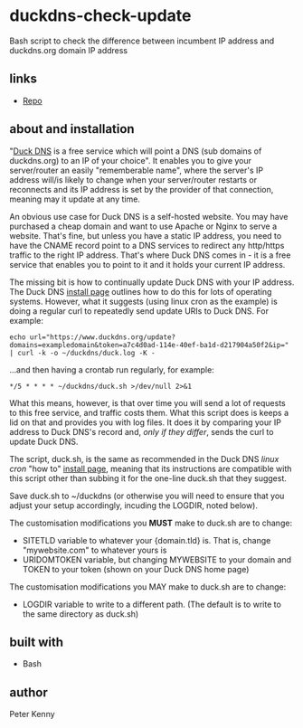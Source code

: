 # duckdns-check-update
Bash script to check the difference between incumbent IP address and duckdns.org domain IP address

## links
- [Repo](https://github.com/kennypete/duckdns-check-update)

## about and installation
"[Duck DNS](https://www.duckdns.org/about.jsp) is a free service which will point a DNS (sub domains of duckdns.org) to an IP of your choice". It enables you to give your server/router an easily "rememberable name", where the server's IP address will/is likely to change when your server/router restarts or reconnects and its IP address is set by the provider of that connection, meaning may it update at any time.

An obvious use case for Duck DNS is a self-hosted website. You may have purchased a cheap domain and want to use Apache or Nginx to serve a website. That's fine, but unless you have a static IP address, you need to have the CNAME record point to a DNS services to redirect any http/https traffic to the right IP address. That's where Duck DNS comes in - it is a free service that enables you to point to it and it holds your current IP address. 

The missing bit is how to continually update Duck DNS with your IP address. The Duck DNS [install page](https://www.duckdns.org/install.jsp) outlines how to do this for lots of operating systems. However, what it suggests (using linux cron as the example) is doing a regular curl to repeatedly send update URIs to Duck DNS. For example:

    echo url="https://www.duckdns.org/update?domains=exampledomain&token=a7c4d0ad-114e-40ef-ba1d-d217904a50f2&ip=" | curl -k -o ~/duckdns/duck.log -K -

...and then having a crontab run regularly, for example:

    */5 * * * * ~/duckdns/duck.sh >/dev/null 2>&1

What this means, however, is that over time you will send a lot of requests to this free service, and traffic costs them. What this script does is keeps a lid on that and provides you with log files. It does it by comparing your IP address to Duck DNS's record and, *only if they differ*, sends the curl to update Duck DNS.

The script, duck.sh, is the same as recommended in the Duck DNS *linux cron* "how to" [install page](https://www.duckdns.org/install.jsp), meaning that its instructions are compatible with this script other than subbing it for the one-line duck.sh that they suggest.

Save duck.sh to ~/duckdns (or otherwise you will need to ensure that you adjust your setup accordingly, incuding the LOGDIR, noted below).

The customisation modifications you **MUST** make to duck.sh are to change:
- SITETLD variable to whatever your {domain.tld} is. That is, change "mywebsite.com" to whatever yours is
- URIDOMTOKEN variable, but changing MYWEBSITE to your domain and TOKEN to your token (shown on your Duck DNS home page)

The customisation modifications you MAY make to duck.sh are to change:
- LOGDIR variable to write to a different path. (The default is to write to the same directory as duck.sh)

## built with
- Bash

## author
Peter Kenny
